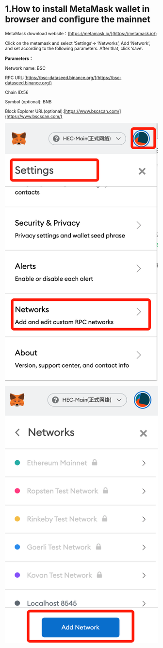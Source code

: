 # 1.How to install MetaMask wallet in browser and configure the mainnet

MetaMask download website：[https://metamask.io/](https://metamask.io/)

Click on the metamask and select ‘Settings’→ ‘Networks’, Add ‘Network’, and set according to the following parameters. After that, click ‘save’.



**Parameters：**

Network name: BSC

RPC URL:[https://bsc-dataseed.binance.org/](https://bsc-dataseed.binance.org/)

Chain ID:56

Symbol \(optional\): BNB

Block Explorer URL\(optional\):[https://www.bscscan.com/](https://www.bscscan.com/)

![](../../.gitbook/assets/image%20%2811%29.png)

![](../../.gitbook/assets/image%20%2812%29.png)

